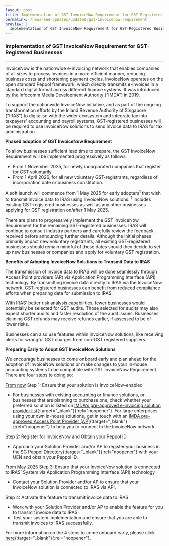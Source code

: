 ```yaml
---
layout: post
title: Implementation of GST InvoiceNow Requirement for GST-Registered Businesses
permalink: /news-and-updates/updates/gst-invoicenow-requirement
preview: |
  Implementation of GST InvoiceNow Requirement for GST-Registered Businesses
---
```


### Implementation of GST InvoiceNow Requirement for GST-Registered Businesses

---

InvoiceNow is the nationwide e-invoicing network that enables companies of all sizes to process invoices in a more efficient manner, reducing business costs and shortening payment cycles. InvoiceNow operates on the open standard Peppol framework, which directly transmits e-invoices in a standard digital format across different finance systems. It was introduced by the Infocomm Media Development Authority ("IMDA") in 2019.

To support the nationwide InvoiceNow initiative, and as part of the ongoing transformation efforts by the Inland Revenue Authority of Singapore ("IRAS") to digitalise with the wider ecosystem and integrate tax into taxpayers' accounting and payroll systems, GST-registered businesses will be required to use InvoiceNow solutions to send invoice data to IRAS for tax administration. 

**Phased adoption of GST InvoiceNow Requirement**

To allow businesses sufficient lead time to prepare, the GST InvoiceNow Requirement will be implemented progressively as follows:
- From 1 November 2025, for newly incorporated companies that register for GST voluntarily.
- From 1 April 2026, for all new voluntary GST-registrants, regardless of incorporation date or business constitution. 

A soft launch will commence from 1 May 2025 for early adopters<sup>1</sup> that wish to transmit invoice data to IRAS using InvoiceNow solutions. 
<sup>1</sup> Includes existing GST-registered businesses as well as any other businesses applying for GST registration on/after 1 May 2025.

There are plans to progressively implement the GST InvoiceNow Requirement for the remaining GST-registered businesses. IRAS will continue to consult industry partners and carefully review the feedback received before announcing further details. Although the initial phases primarily impact new voluntary registrants, all existing GST-registered businesses should remain mindful of these dates should they decide to set up new businesses or companies and apply for voluntary GST registration.

**Benefits of Adopting InvoiceNow Solutions to Transmit Data to IRAS** 

The transmission of invoice data to IRAS will be done seamlessly through Access Point providers (AP) via Application Programming Interface (API) technology. By transmitting invoice data directly to IRAS via the InvoiceNow network, GST-registered businesses can benefit from reduced compliance efforts when preparing data for submission to IRAS. 

With IRAS’ better risk analysis capabilities, fewer businesses would potentially be selected for GST audits. Those selected for audits may also expect shorter audits and faster resolution of the audit issues. Businesses claiming GST refunds may receive refunds earlier, if assessed to be of lower risks. 

Businesses can also use features within InvoiceNow solutions, like receiving alerts for wrongful GST charges from non-GST registered suppliers.

**Preparing Early to Adopt GST InvoiceNow Solutions**

We encourage businesses to come onboard early and plan ahead for the adoption of InvoiceNow solutions or make changes to your in-house accounting systems to be compatible with GST InvoiceNow Requirement. There are four steps to doing so:

<ins>From now</ins>
Step 1: Ensure that your solution is InvoiceNow-enabled
- For businesses with existing accounting or finance solutions, or businesses that are planning to purchase one, check whether your preferred solution is listed on [IMDA's pre-approved e-invoicing solution provider list](https://www.imda.gov.sg/how-we-can-help/nationwide-e-invoicing-framework/peppol-ready-accounting-erp-solution-providers){:target="_blank"}{:rel="noopener"}. For large enterprises using your own in-house solutions, get in touch with an [IMDA pre-approved Access Point Provider (AP)](https://www.imda.gov.sg/how-we-can-help/nationwide-e-invoicing-framework/access-point-providers){:target="_blank"}{:rel="noopener"} to help you to connect to the InvoiceNow network.

Step 2: Register for InvoiceNow and Obtain your Peppol ID
- Approach your Solution Provider and/or AP to register your business in the [SG Peppol Directory](https://www.peppoldirectory.sg/){:target="_blank"}{:rel="noopener"} with your UEN and obtain your Peppol ID. 

<ins>From May 2025</ins>
Step 3: Ensure that your InvoiceNow solution is connected to IRAS’ System via Application Programming Interface (API) technology
- Contact your Solution Provider and/or AP to ensure that your InvoiceNow solution is connected to IRAS via API.

Step 4: Activate the feature to transmit invoice data to IRAS
- Work with your Solution Provider and/or AP to enable the feature for you to transmit invoice data to IRAS.
- Test your system implementation and ensure that you are able to transmit invoices to IRAS successfully.

For more information on the 4 steps to come onboard early, please click [here](https://www.iras.gov.sg/taxes/goods-services-tax-(gst)/gst-invoicenow-requirement#heading4){:target="_blank"}{:rel="noopener"}. 

